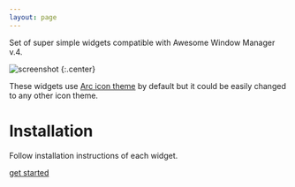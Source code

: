```yaml
---
layout: page
---
```


Set of super simple widgets compatible with Awesome Window Manager v.4.

![screenshot](https://github.com/streetturtle/AwesomeWM/blob/master/screenshot.png?raw=true)
{:.center}

These widgets use [Arc icon theme](https://github.com/horst3180/arc-icon-theme) by default but it could be easily 
changed to any other icon theme.

# Installation

Follow installation instructions of each widget.

<div class="row center">
<a class="waves-effect waves-light btn-large" href="{{site.baseurl}}/widgets">get started</a>
</div>
